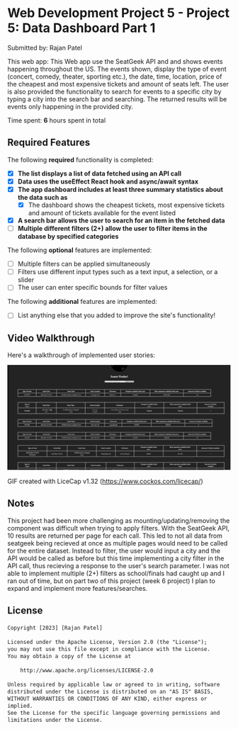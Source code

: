 # Web Development Project 5 - Project 5: Data Dashboard Part 1

Submitted by: Rajan Patel

This web app: This Web app use the SeatGeek API and and shows events happening throughout the US. The events shown, display the type of event (concert, comedy, theater, sporting etc.), the date, time, location, price of the cheapest and most expensive tickets and amount of seats left. The user is also provided the functionality to search for events to a specific city by typing a city into the search bar and searching. The returned results will be events only happening in the provided city.

Time spent: **6** hours spent in total

## Required Features

The following **required** functionality is completed:

- [x] **The list displays a list of data fetched using an API call**
- [x] **Data uses the useEffect React hook and async/await syntax**
- [x] **The app dashboard includes at least three summary statistics about the data such as**
  - [x] The dashboard shows the cheapest tickets, most expensive tickets and amount of tickets available for the event listed
- [x] **A search bar allows the user to search for an item in the fetched data**
- [ ] **Multiple different filters (2+) allow the user to filter items in the database by specified categories**

The following **optional** features are implemented:

- [ ] Multiple filters can be applied simultaneously
- [ ] Filters use different input types such as a text input, a selection, or a slider
- [ ] The user can enter specific bounds for filter values

The following **additional** features are implemented:

* [ ] List anything else that you added to improve the site's functionality!

## Video Walkthrough

Here's a walkthrough of implemented user stories:

<img src='./WEB102 Project5.gif' title='Video Walkthrough' width='' alt='Video Walkthrough' />

GIF created with LiceCap v1.32 (https://www.cockos.com/licecap/)

## Notes

This project had been more challenging as mounting/updating/removing the component was difficult when trying to apply filters. With the SeatGeek API, 10 results are returned per page for each call. This led to not all data from seatgeek being recieved at once as multiple pages would need to be called for the entire dataset. Instead to filter, the user would input a city and the API would be called as before but this time implementing a city filter in the API call, thus recieving a response to the user's search parameter. I was not able to implement multiple (2+) filters as school/finals had caught up and I ran out of time, but on part two of this project (week 6 project) I plan to expand and implement more features/searches.

## License

    Copyright [2023] [Rajan Patel]

    Licensed under the Apache License, Version 2.0 (the "License");
    you may not use this file except in compliance with the License.
    You may obtain a copy of the License at

        http://www.apache.org/licenses/LICENSE-2.0

    Unless required by applicable law or agreed to in writing, software
    distributed under the License is distributed on an "AS IS" BASIS,
    WITHOUT WARRANTIES OR CONDITIONS OF ANY KIND, either express or implied.
    See the License for the specific language governing permissions and
    limitations under the License.